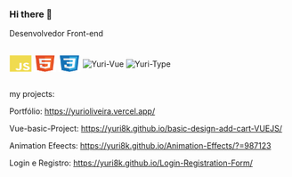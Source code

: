 ### Hi there 👋

Desenvolvedor Front-end

<div style="display: inline_block"><br>
  <img align="center" alt="Yuri-JS" height="30" width="40" src="https://raw.githubusercontent.com/devicons/devicon/master/icons/javascript/javascript-plain.svg">
  <img align="center" alt="Yuri-HTML" height="30" width="40" src="https://raw.githubusercontent.com/devicons/devicon/master/icons/html5/html5-original.svg">
  <img align="center" alt="Yuri-CSS" height="30" width="40" src="https://raw.githubusercontent.com/devicons/devicon/master/icons/css3/css3-original.svg">
  <img align="center" alt="Yuri-Vue" height="30" width="80" src="https://img.shields.io/badge/Vue.js-4FC08D?logo=vuedotjs&logoColor=fff&style=for-the-badge">
  <img align="center" alt="Yuri-Type" height="30" width="100" src="https://img.shields.io/badge/TypeScript-3178C6?logo=typescript&logoColor=fff&style=for-the-badge">
</div>
<br>

my projects:

Portfólio: https://yurioliveira.vercel.app/

Vue-basic-Project: https://yuri8k.github.io/basic-design-add-cart-VUEJS/

Animation Efeects: https://yuri8k.github.io/Animation-Effects/?=987123

Login e Registro: https://yuri8k.github.io/Login-Registration-Form/
